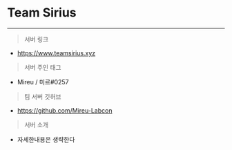 # Team Sirius
---

> 서버 링크
   - https://www.teamsirius.xyz

> 서버 주인 태그
   - Mireu / 미르#0257

> 팀 서버 깃허브
   - https://github.com/Mireu-Labcon

> 서버 소개
   - 자세한내용은 생략한다